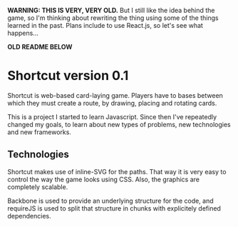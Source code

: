 **WARNING: THIS IS VERY, VERY OLD.**
But I still like the idea behind the game, so I'm thinking about rewriting the thing using some of the things learned in the past.
Plans include to use React.js, so let's see what happens...

**OLD README BELOW**

# Shortcut version 0.1
Shortcut is web-based card-laying game. Players have to bases between which
they must create a route, by drawing, placing and rotating cards.

This is a project I started to learn Javascript. Since then I've repeatedly
changed my goals, to learn about new types of problems, new technologies and
new frameworks.

## Technologies
Shortcut makes use of inline-SVG for the paths. That way it is very easy to
control the way the game looks using CSS. Also, the graphics are completely
scalable.

Backbone is used to provide an underlying structure for the code, and requireJS
is used to split that structure in chunks with explicitely defined dependencies.
